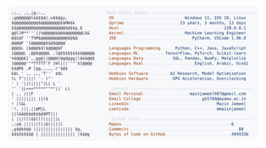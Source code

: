 <picture>
  <source srcset="https://raw.githubusercontent.com/mmazinjameel/mmazinjameel/main/dark_mode.svg?v=1739859203" media="(prefers-color-scheme: dark)">
  <img src="https://raw.githubusercontent.com/mmazinjameel/mmazinjameel/main/light_mode.svg?v=1739859203">
</picture>
